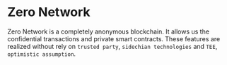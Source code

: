 # Zero Network
Zero Network is a completely anonymous blockchain. It allows us the confidential transactions and private smart contracts. These features are realized without rely on `trusted party`, `sidechian technologies` and `TEE`, `optimistic assumption`.
